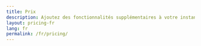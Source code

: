 ```yaml
---
title: Prix
description: Ajoutez des fonctionnalités supplémentaires à votre instance avec Gladys Plus !
layout: pricing-fr
lang: fr
permalink: /fr/pricing/
---
```

